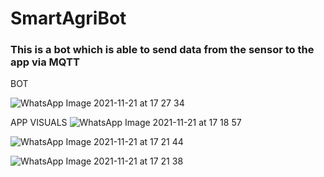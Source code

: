 # SmartAgriBot


### This is a bot which is able to send data from the sensor to the app via MQTT


BOT 

![WhatsApp Image 2021-11-21 at 17 27 34](https://user-images.githubusercontent.com/86413005/142760818-e465e749-67b3-4079-a704-fb5ec3a08b4b.jpeg)



APP VISUALS
![WhatsApp Image 2021-11-21 at 17 18 57](https://user-images.githubusercontent.com/86413005/142760725-5b753534-b4bf-4e9f-abda-1034cf7512e2.jpeg)


![WhatsApp Image 2021-11-21 at 17 21 44](https://user-images.githubusercontent.com/86413005/142760720-adde4b8e-c588-4e86-80ee-1fe5bf361459.jpeg)

![WhatsApp Image 2021-11-21 at 17 21 38](https://user-images.githubusercontent.com/86413005/142760702-f4abf901-de8c-4534-b0de-17fbeb263f75.jpeg)
